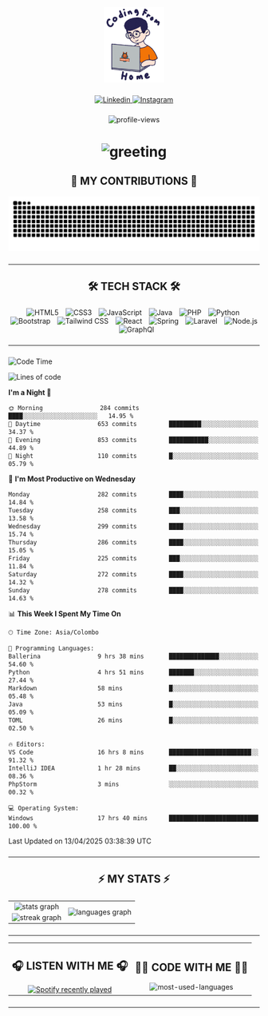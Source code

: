 <div align="center">
    <img height="150" src="./assets/top.gif" alt="top-image"/>
</div>

###    

<div align="center">
    <a href="https://www.linkedin.com/in/nureka-rodrigo/" target="_blank">
        <img src="https://user-images.githubusercontent.com/74038190/235294012-0a55e343-37ad-4b0f-924f-c8431d9d2483.gif" width="50px" alt="Linkedin"/>
    </a>
    <a href="https://www.instagram.com/nureka_rodrigo/" target="_blank">
        <img src="https://user-images.githubusercontent.com/74038190/235294013-a33e5c43-a01c-43f6-b44d-a406d8b4ab75.gif" width="50px"  alt="Instagram"/>
    </a>
</div>

###    

<div align="center">
    <img src="https://komarev.com/ghpvc/?username=nureka-rodrigo&color=blue" alt="profile-views"/>
</div> 

###    

<h1 align="center">
    <img src="https://readme-typing-svg.herokuapp.com/?font=Righteous&size=35&center=true&vCenter=true&width=500&height=70&duration=4000&lines=Hi+There!+👋;+I'm+Nureka+Rodrigo!;" alt="greeting"/>
</h1> 

###    

<h2 align="center">🐍 MY CONTRIBUTIONS 🐍</h2>

<div align="center">
    <img alt="snake eating my contributions" src="https://raw.githubusercontent.com/nureka-rodrigo/nureka-rodrigo/output/github-contribution-grid-snake.svg"/>
</div> 

###

<hr/>

<h2 align="center">🛠 TECH STACK 🛠</h2>

###

<div align="center">
  <img width="10" /><img src="https://cdn.jsdelivr.net/gh/devicons/devicon/icons/html5/html5-original.svg" height="40" alt="HTML5"  />
  <img width="10" /><img src="https://cdn.jsdelivr.net/gh/devicons/devicon/icons/css3/css3-original.svg" height="40" alt="CSS3"  />
  <img width="10" /><img src="https://cdn.jsdelivr.net/gh/devicons/devicon/icons/javascript/javascript-original.svg" height="40" alt="JavaScript"  />
  <img width="10" /><img src="https://cdn.jsdelivr.net/gh/devicons/devicon/icons/java/java-original.svg" height="40" alt="Java"  />
  <img width="10" /><img src="https://cdn.jsdelivr.net/gh/devicons/devicon/icons/php/php-original.svg" height="40" alt="PHP"  />
  <img width="10" /><img src="https://cdn.jsdelivr.net/gh/devicons/devicon/icons/python/python-original.svg" height="40" alt="Python"  />
  <img width="10" /><img src="https://cdn.jsdelivr.net/gh/devicons/devicon/icons/bootstrap/bootstrap-original.svg" height="40" alt="Bootstrap"  />
  <img width="10" /><img src="https://cdn.jsdelivr.net/gh/devicons/devicon@latest/icons/tailwindcss/tailwindcss-original.svg" height="40" alt="Tailwind CSS"  />
  <img width="10" /><img src="https://cdn.jsdelivr.net/gh/devicons/devicon/icons/react/react-original.svg" height="40" alt="React"  />
  <img width="10" /><img src="https://cdn.jsdelivr.net/gh/devicons/devicon/icons/spring/spring-original.svg" height="40" alt="Spring"  />
  <img width="10" /><img src="https://cdn.jsdelivr.net/gh/devicons/devicon@latest/icons/laravel/laravel-original.svg" height="40" alt="Laravel"  />
  <img width="10" /><img src="https://cdn.jsdelivr.net/gh/devicons/devicon/icons/nodejs/nodejs-original.svg" height="40" alt="Node.js"  />
  <img width="10" /><img src="https://cdn.jsdelivr.net/gh/devicons/devicon@latest/icons/graphql/graphql-plain.svg" height="40" alt="GraphQl"  />
</div>

###

<hr/>

###

<!--START_SECTION:waka-->
![Code Time](http://img.shields.io/badge/Code%20Time-1%2C152%20hrs%2047%20mins-blue)

![Lines of code](https://img.shields.io/badge/From%20Hello%20World%20I%27ve%20Written-525.6%20thousand%20lines%20of%20code-blue)

**I'm a Night 🦉** 

```text
🌞 Morning                284 commits         ████░░░░░░░░░░░░░░░░░░░░░   14.95 % 
🌆 Daytime                653 commits         █████████░░░░░░░░░░░░░░░░   34.37 % 
🌃 Evening                853 commits         ███████████░░░░░░░░░░░░░░   44.89 % 
🌙 Night                  110 commits         █░░░░░░░░░░░░░░░░░░░░░░░░   05.79 % 
```
📅 **I'm Most Productive on Wednesday** 

```text
Monday                   282 commits         ████░░░░░░░░░░░░░░░░░░░░░   14.84 % 
Tuesday                  258 commits         ███░░░░░░░░░░░░░░░░░░░░░░   13.58 % 
Wednesday                299 commits         ████░░░░░░░░░░░░░░░░░░░░░   15.74 % 
Thursday                 286 commits         ████░░░░░░░░░░░░░░░░░░░░░   15.05 % 
Friday                   225 commits         ███░░░░░░░░░░░░░░░░░░░░░░   11.84 % 
Saturday                 272 commits         ████░░░░░░░░░░░░░░░░░░░░░   14.32 % 
Sunday                   278 commits         ████░░░░░░░░░░░░░░░░░░░░░   14.63 % 
```


📊 **This Week I Spent My Time On** 

```text
🕑︎ Time Zone: Asia/Colombo

💬 Programming Languages: 
Ballerina                9 hrs 38 mins       ██████████████░░░░░░░░░░░   54.60 % 
Python                   4 hrs 51 mins       ███████░░░░░░░░░░░░░░░░░░   27.44 % 
Markdown                 58 mins             █░░░░░░░░░░░░░░░░░░░░░░░░   05.48 % 
Java                     53 mins             █░░░░░░░░░░░░░░░░░░░░░░░░   05.09 % 
TOML                     26 mins             █░░░░░░░░░░░░░░░░░░░░░░░░   02.50 % 

🔥 Editors: 
VS Code                  16 hrs 8 mins       ███████████████████████░░   91.32 % 
IntelliJ IDEA            1 hr 28 mins        ██░░░░░░░░░░░░░░░░░░░░░░░   08.36 % 
PhpStorm                 3 mins              ░░░░░░░░░░░░░░░░░░░░░░░░░   00.32 % 

💻 Operating System: 
Windows                  17 hrs 40 mins      █████████████████████████   100.00 % 
```


 Last Updated on 13/04/2025 03:38:39 UTC
<!--END_SECTION:waka-->

###

<hr/>

###

<h2 align="center">⚡ MY STATS ⚡</h2>

###    

<div align="center">
    <table>
        <tr>
            <td align="center">
                <img src="https://github-readme-stats.vercel.app/api?username=nureka-rodrigo&hide_rank=false&show_icons=true&include_all_commits=true&count_private=true&theme=dark&locale=en&order=1" alt="stats graph"/>
            </td>
            <td rowspan="2" align="center">
                <img src="https://github-readme-stats.vercel.app/api/top-langs?username=nureka-rodrigo&locale=en&card_width=320&langs_count=8&theme=dark&order=2&count_private=true" alt="languages graph"/>
            </td>
        </tr>
        <tr>
            <td align="center">
                <img src="https://streak-stats.demolab.com?user=nureka-rodrigo&theme=dark" alt="streak graph"/>
            </td>
        </tr>
    </table>
</div> 

###

<hr/>

<div align="center">
    <table>
        <tr>
            <td align="center">
                <h2>🎧 LISTEN WITH ME 🎧</h2>
                <a href="https://open.spotify.com/user/zjqfkmbawszam1irs05fwxsls">
                    <img src="https://spotify-recently-played-readme.vercel.app/api?user=zjqfkmbawszam1irs05fwxsls&count=5&unique=true" alt="Spotify recently played"  />
                </a>
            </td>
            <td align="center">
                <h2>👨‍💻 CODE WITH ME 👨‍💻</h2>
                <img src="https://github-readme-stats.vercel.app/api/wakatime?username=@nureka99&theme=dark&compact=True&langs_count=10" alt="most-used-languages"/>
            </td>
        </tr>
    </table>
</div> 

###

<hr/>
